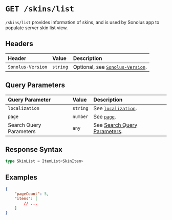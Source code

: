 # `GET /skins/list`

`/skins/list` provides information of skins, and is used by Sonolus app to populate server skin list view.

## Headers

| Header            | Value    | Description                                                    |
| :---------------- | :------- | :------------------------------------------------------------- |
| `Sonolus-Version` | `string` | Optional, see [`Sonolus-Version`](../headers/sonolus-version). |

## Query Parameters

| Query Parameter         | Value    | Description                                                                 |
| :---------------------- | :------- | :-------------------------------------------------------------------------- |
| `localization`          | `string` | See [`localization`](../query-parameters/localization).                     |
| `page`                  | `number` | See [`page`](../query-parameters/page).                                     |
| Search Query Parameters | `any`    | See [Search Query Parameters](../query-parameters/search-query-parameters). |

## Response Syntax

```ts
type SkinList = ItemList<SkinItem>
```

## Examples

```json
{
    "pageCount": 5,
    "items": [
        // ...
    ]
}
```

